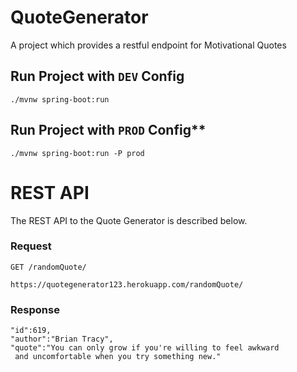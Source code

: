 # QuoteGenerator

A project which provides a restful endpoint for Motivational Quotes  

## Run Project with `DEV` Config

    ./mvnw spring-boot:run

## Run Project with `PROD` Config**

    ./mvnw spring-boot:run -P prod

# REST API

The REST API to the Quote Generator is described below.

### Request

`GET /randomQuote/`

    https://quotegenerator123.herokuapp.com/randomQuote/

### Response

    "id":619,
    "author":"Brian Tracy",
    "quote":"You can only grow if you're willing to feel awkward 
     and uncomfortable when you try something new."





